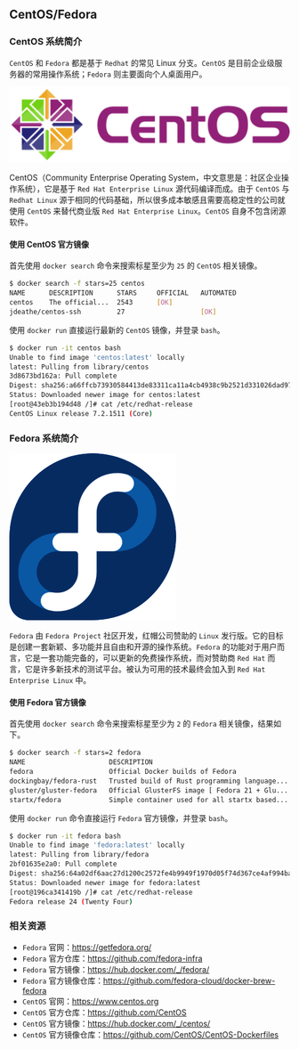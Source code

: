 ## CentOS/Fedora

### CentOS 系统简介

`CentOS` 和 `Fedora` 都是基于 `Redhat` 的常见 Linux 分支。`CentOS` 是目前企业级服务器的常用操作系统；`Fedora` 则主要面向个人桌面用户。

![CentOS 操作系统](_images/centos-logo.png)

CentOS（Community Enterprise Operating System，中文意思是：社区企业操作系统），它是基于 `Red Hat Enterprise Linux` 源代码编译而成。由于 `CentOS` 与 `Redhat Linux` 源于相同的代码基础，所以很多成本敏感且需要高稳定性的公司就使用 `CentOS` 来替代商业版 `Red Hat Enterprise Linux`。`CentOS` 自身不包含闭源软件。

#### 使用 CentOS 官方镜像

首先使用 `docker search` 命令来搜索标星至少为 `25` 的 `CentOS` 相关镜像。

```bash
$ docker search -f stars=25 centos
NAME      DESCRIPTION      STARS     OFFICIAL   AUTOMATED
centos    The official...  2543      [OK]
jdeathe/centos-ssh         27                   [OK]
```

使用 `docker run` 直接运行最新的 `CentOS` 镜像，并登录 `bash`。

```bash
$ docker run -it centos bash
Unable to find image 'centos:latest' locally
latest: Pulling from library/centos
3d8673bd162a: Pull complete
Digest: sha256:a66ffcb73930584413de83311ca11a4cb4938c9b2521d331026dad970c19adf4
Status: Downloaded newer image for centos:latest
[root@43eb3b194d48 /]# cat /etc/redhat-release
CentOS Linux release 7.2.1511 (Core)
```

### Fedora 系统简介

![Fedora 操作系统](_images/fedora-logo.png)

`Fedora` 由 `Fedora Project` 社区开发，红帽公司赞助的 `Linux` 发行版。它的目标是创建一套新颖、多功能并且自由和开源的操作系统。`Fedora` 的功能对于用户而言，它是一套功能完备的，可以更新的免费操作系统，而对赞助商 `Red Hat` 而言，它是许多新技术的测试平台。被认为可用的技术最终会加入到 `Red Hat Enterprise Linux` 中。

#### 使用 Fedora 官方镜像

首先使用 `docker search` 命令来搜索标星至少为 `2` 的 `Fedora` 相关镜像，结果如下。

```bash
$ docker search -f stars=2 fedora
NAME                     DESCRIPTION                                     STARS     OFFICIAL   AUTOMATED
fedora                   Official Docker builds of Fedora                433       [OK]
dockingbay/fedora-rust   Trusted build of Rust programming language...   3                    [OK]
gluster/gluster-fedora   Official GlusterFS image [ Fedora 21 + Glu...   3                    [OK]
startx/fedora            Simple container used for all startx based...   2                    [OK]
```

使用 `docker run` 命令直接运行 `Fedora` 官方镜像，并登录 `bash`。

```bash
$ docker run -it fedora bash
Unable to find image 'fedora:latest' locally
latest: Pulling from library/fedora
2bf01635e2a0: Pull complete
Digest: sha256:64a02df6aac27d1200c2572fe4b9949f1970d05f74d367ce4af994ba5dc3669e
Status: Downloaded newer image for fedora:latest
[root@196ca341419b /]# cat /etc/redhat-release
Fedora release 24 (Twenty Four)
```

### 相关资源

* `Fedora` 官网：https://getfedora.org/
* `Fedora` 官方仓库：https://github.com/fedora-infra
* `Fedora` 官方镜像：https://hub.docker.com/_/fedora/
* `Fedora` 官方镜像仓库：https://github.com/fedora-cloud/docker-brew-fedora
* `CentOS` 官网：https://www.centos.org
* `CentOS` 官方仓库：https://github.com/CentOS
* `CentOS` 官方镜像：https://hub.docker.com/_/centos/
* `CentOS` 官方镜像仓库：https://github.com/CentOS/CentOS-Dockerfiles

